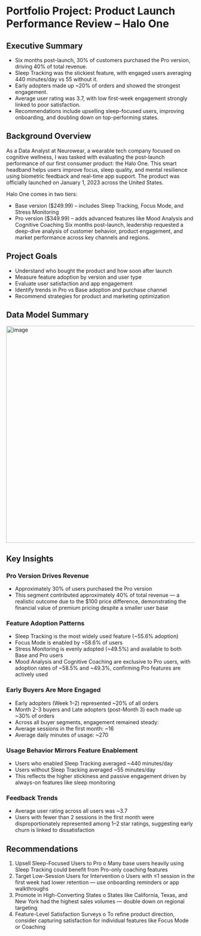 # Portfolio Project: Product Launch Performance Review – Halo One
 
## Executive Summary

- Six months post-launch, 30% of customers purchased the Pro version, driving 40% of total revenue.
- Sleep Tracking was the stickiest feature, with engaged users averaging 440 minutes/day vs 55 without it.
- Early adopters made up ~20% of orders and showed the strongest engagement.
- Average user rating was 3.7, with low first-week engagement strongly linked to poor satisfaction.
- Recommendations include upselling sleep-focused users, improving onboarding, and doubling down on top-performing states.

## Background Overview
As a Data Analyst at Neurowear, a wearable tech company focused on cognitive wellness, I was tasked with evaluating the post-launch performance of our first consumer product: the Halo One. This smart headband helps users improve focus, sleep quality, and mental resilience using biometric feedback and real-time app support.
The product was officially launched on January 1, 2023 across the United States.

Halo One comes in two tiers:
 -	Base version ($249.99) – includes Sleep Tracking, Focus Mode, and Stress Monitoring
 -	Pro version ($349.99) – adds advanced features like Mood Analysis and Cognitive Coaching
Six months post-launch, leadership requested a deep-dive analysis of customer behavior, product engagement, and market performance across key channels and regions.
 
## Project Goals
-	Understand who bought the product and how soon after launch
-	Measure feature adoption by version and user type
-	Evaluate user satisfaction and app engagement
-	Identify trends in Pro vs Base adoption and purchase channel
-	Recommend strategies for product and marketing optimization
 
## Data Model Summary

<img width="1940" height="580" alt="image" src="https://github.com/user-attachments/assets/0fbdcfa4-2e5a-429d-b47f-930b62eaf9b0" />


## Key Insights

### Pro Version Drives Revenue
-	Approximately 30% of users purchased the Pro version
-	This segment contributed approximately 40% of total revenue — a realistic outcome due to the $100 price difference, demonstrating the financial value of premium pricing despite a smaller user base
 
### Feature Adoption Patterns
-	Sleep Tracking is the most widely used feature (~55.6% adoption)
-	Focus Mode is enabled by ~58.6% of users
-	Stress Monitoring is evenly adopted (~49.5%) and available to both Base and Pro users
-	Mood Analysis and Cognitive Coaching are exclusive to Pro users, with adoption rates of ~58.5% and ~49.3%, confirming Pro features are actively used
 
### Early Buyers Are More Engaged
-	Early adopters (Week 1–2) represented ~20% of all orders
-	Month 2–3 buyers and Late adopters (post-Month 3) each made up ~30% of orders
-	Across all buyer segments, engagement remained steady:
-	Average sessions in the first month: ~16
-	Average daily minutes of usage: ~270
 
### Usage Behavior Mirrors Feature Enablement
-	Users who enabled Sleep Tracking averaged ~440 minutes/day
-	Users without Sleep Tracking averaged ~55 minutes/day
-	This reflects the higher stickiness and passive engagement driven by always-on features like sleep monitoring
 
### Feedback Trends
-	Average user rating across all users was ~3.7
-	Users with fewer than 2 sessions in the first month were disproportionately represented among 1–2 star ratings, suggesting early churn is linked to dissatisfaction
 
## Recommendations
1.	Upsell Sleep-Focused Users to Pro
o	Many base users heavily using Sleep Tracking could benefit from Pro-only coaching features
2.	Target Low-Session Users for Intervention
o	Users with ≤1 session in the first week had lower retention — use onboarding reminders or app walkthroughs
3.	Promote in High-Converting States
o	States like California, Texas, and New York had the highest sales volumes — double down on regional targeting
4.	Feature-Level Satisfaction Surveys
o	To refine product direction, consider capturing satisfaction for individual features like Focus Mode or Coaching
 
